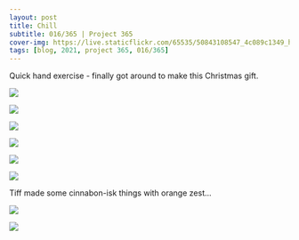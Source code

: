 ```yaml
---
layout: post
title: Chill
subtitle: 016/365 | Project 365
cover-img: https://live.staticflickr.com/65535/50843108547_4c089c1349_h.jpg
tags: [blog, 2021, project 365, 016/365]
---
```

Quick hand exercise - finally got around to make this Christmas gift.
<p class="post-img-wrap">
  <img src="https://live.staticflickr.com/65535/50842985606_0a6e38ed50_h.jpg">
</p>
<p class="post-img-wrap">
  <img src="https://live.staticflickr.com/65535/50843071032_4d9d698f56_h.jpg">
</p>
<p class="post-img-wrap">
  <img src="https://live.staticflickr.com/65535/50842263083_240764a876_h.jpg">
</p>
<p class="post-img-wrap">
  <img src="https://live.staticflickr.com/65535/50842263418_978a293bea_h.jpg">
</p>
<p class="post-img-wrap">
  <img src="https://live.staticflickr.com/65535/50843107222_401f022131_h.jpg">
</p>
<p class="post-img-wrap">
  <img src="https://live.staticflickr.com/65535/50842299338_535929f628_h.jpg">
</p>
Tiff made some cinnabon-isk things with orange zest...
<p class="post-img-wrap">
  <img src="https://live.staticflickr.com/65535/50843109682_fa21bb8c42_h.jpg">
</p>
<p class="post-img-wrap">
  <img src="https://live.staticflickr.com/65535/50843109807_b74d448acd_h.jpg">
</p>
